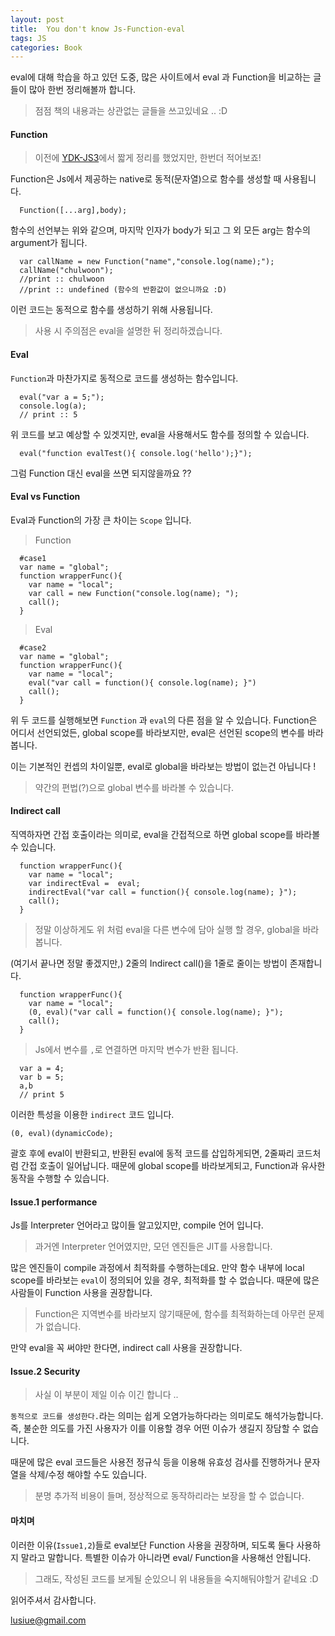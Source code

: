 ```yaml
---
layout: post
title:  You don't know Js-Function-eval
tags: JS
categories: Book
---
```


eval에 대해 학습을 하고 있던 도중, 많은 사이트에서 eval 과 Function을 비교하는 글들이 많아 한번 정리해볼까 합니다.

> 점점 책의 내용과는 상관없는 글들을  쓰고있네요 .. :D

#### Function

> 이전에 [YDK-JS3](/book/2018/08/19/YDK-JS3/)에서 짧게 정리를 했었지만, 한번더 적어보죠!

Function은 Js에서 제공하는 native로 동적(문자열)으로 함수를 생성할 때 사용됩니다.

```
  Function([...arg],body);
```

함수의 선언부는 위와 같으며, 마지막 인자가 body가 되고 그 외 모든 arg는 함수의 argument가 됩니다.

```
  var callName = new Function("name","console.log(name);");
  callName("chulwoon");
  //print :: chulwoon
  //print :: undefined (함수의 반환값이 없으니까요 :D)
```

이런 코드는 동적으로 함수를 생성하기 위해 사용됩니다.

> 사용 시 주의점은 eval을 설명한 뒤 정리하겠습니다.   


#### Eval

`Function`과 마찬가지로 동적으로 코드를 생성하는 함수입니다.

```
  eval("var a = 5;");
  console.log(a);
  // print :: 5
```

위 코드를 보고 예상할 수 있겟지만, eval을 사용해서도 함수를 정의할 수 있습니다.

```
  eval("function evalTest(){ console.log('hello');}");
```

그럼 Function 대신 eval을 쓰면 되지않을까요 ??

#### Eval vs Function

Eval과 Function의 가장 큰 차이는 `Scope` 입니다.


> Function

```
  #case1
  var name = "global";
  function wrapperFunc(){
    var name = "local";
    var call = new Function("console.log(name); ");
    call();
  }
```

> Eval

```
  #case2
  var name = "global";
  function wrapperFunc(){
    var name = "local";
    eval("var call = function(){ console.log(name); }")
    call();
  }
```

위 두 코드를 실행해보면 `Function` 과 `eval`의 다른 점을 알 수 있습니다.
Function은 어디서 선언되었든, global scope를 바라보지만, eval은 선언된 scope의 변수를 바라봅니다.

이는 기본적인 컨셉의 차이일뿐, eval로 global을 바라보는 방법이 없는건 아닙니다 !

> 약간의 편법(?)으로 global 변수를 바라볼 수 있습니다.

#### Indirect call

직역하자면 간접 호출이라는 의미로, eval을 간접적으로 하면 global scope를 바라볼 수 있습니다.

```
  function wrapperFunc(){
    var name = "local";
    var indirectEval =  eval;
    indirectEval("var call = function(){ console.log(name); }");
    call();
  }
```

> 정말 이상하게도 위 처럼 eval을 다른 변수에 담아 실행 할 경우, global을 바라봅니다.

(여기서 끝나면 정말 좋겠지만,) 2줄의 Indirect call()을 1줄로 줄이는 방법이 존재합니다.


```
  function wrapperFunc(){
    var name = "local";
    (0, eval)("var call = function(){ console.log(name); }");
    call();
  }
```

> Js에서 변수를 `,`로 연결하면 마지막 변수가 반환 됩니다.

```
  var a = 4;
  var b = 5;
  a,b
  // print 5
```

이러한 특성을 이용한 `indirect` 코드 입니다.

`(0, eval)(dynamicCode);`

괄호 후에 eval이 반환되고, 반환된 eval에 동적 코드를 삽입하게되면, 2줄짜리 코드처럼 간접 호출이 일어납니다.
때문에 global scope를 바라보게되고, Function과 유사한 동작을 수행할 수 있습니다.


#### Issue.1 performance

Js를 Interpreter 언어라고 많이들 알고있지만, compile 언어 입니다.

> 과거엔 Interpreter 언어였지만, 모던 엔진들은 JIT를 사용합니다.

많은 엔진들이 compile 과정에서 최적화를 수행하는데요.
만약 함수 내부에 local scope를 바라보는 `eval`이 정의되어 있을 경우, 최적화를 할 수 없습니다.
때문에 많은 사람들이 Function 사용을 권장합니다.

> Function은 지역변수를 바라보지 않기때문에, 함수를 최적화하는데 아무런 문제가 없습니다.

만약 eval을 꼭 써야만 한다면, indirect call 사용을 권장합니다.


#### Issue.2 Security

> 사실 이 부분이 제일 이슈 이긴 합니다 ..

`동적으로 코드를 생성한다.`라는 의미는 쉽게 오염가능하다라는 의미로도 해석가능합니다.
즉, 불순한 의도를 가진 사용자가 이를 이용할 경우 어떤 이슈가 생길지 장담할 수 없습니다.

때문에 많은 eval 코드들은 사용전 정규식 등을 이용해 유효성 검사를 진행하거나 문자열을 삭제/수정 해야할 수도 있습니다.

> 분명 추가적 비용이 들며, 정상적으로 동작하리라는 보장을 할 수 없습니다.

#### 마치며

이러한 이유(`Issue1,2`)들로 eval보단 Function 사용을 권장하며, 되도록 둘다 사용하지 말라고 말합니다.
특별한 이슈가 아니라면 eval/ Function을 사용해선 안됩니다.


> 그래도, 작성된 코드를 보게될 순있으니 위 내용들을 숙지해둬야할거 같네요 :D

읽어주셔서 감사합니다.

lusiue@gmail.com  
